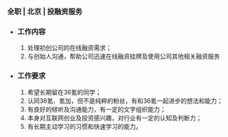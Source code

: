 ### 全职 | 北京 | 投融资服务

* ### 工作内容

  1. 处理初创公司的在线融资需求；
  2. 与创始人沟通，帮助公司迅速在线融资挂牌及使用公司其他相关融资服务

* ### 工作要求

  1. 希望长期留在36氪的同学；
  2. 认同36氪、氪加，但不是纯粹的粉丝，有和36氪一起进步的想法和能力；
  3. 有良好的倾听及沟通能力，有一定的文字组织能力；
  4. 本身对互联网创业及投资感兴趣，对行业有一定的认知及判断力；
  5. 有长期主动学习的习惯和快速学习的能力。